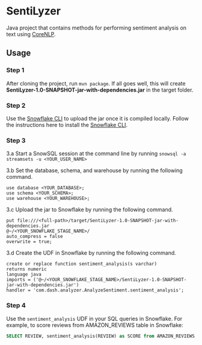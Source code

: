 # SentiLyzer

Java project that contains methods for performing sentiment analysis on text using [CoreNLP](https://stanfordnlp.github.io/CoreNLP/).

## Usage

### Step 1

After cloning the project, run `mvn package`. If all goes well, this will create **SentiLyzer-1.0-SNAPSHOT-jar-with-dependencies.jar** in the target folder.


### Step 2

Use the [Snowflake CLI](https://docs.snowflake.com/en/user-guide/snowsql.html) to upload the jar once it is compiled locally. Follow the instructions here to install the [Snowflake CLI](https://docs.snowflake.com/en/user-guide/snowsql-install-config.html).


### Step 3

3.a Start a SnowSQL session at the command line by running `snowsql -a streamsets -u <YOUR_USER_NAME>`


3.b Set the database, schema, and warehouse by running the following command.

```
use database <YOUR_DATABASE>;
use schema <YOUR_SCHEMA>;
use warehouse <YOUR_WAREHOUSE>;
```

3.c Upload the jar to Snowflake by running the following command.


```
put file:///<full-path>/target/SentiLyzer-1.0-SNAPSHOT-jar-with-dependencies.jar
@~/<YOUR_SNOWFLAKE_STAGE_NAME>/
auto_compress = false
overwrite = true;
```

3.d Create the UDF in Snowflake by running the following command.


```
create or replace function sentiment_analysis(s varchar)
returns numeric
language java
imports = ('@~/<YOUR_SNOWFLAKE_STAGE_NAME>/SentiLyzer-1.0-SNAPSHOT-jar-with-dependencies.jar')
handler = 'com.dash.analyzer.AnalyzeSentiment.sentiment_analysis';
```
### Step 4

Use the `sentiment_analysis` UDF in your SQL queries in Snowflake. For example, to score reviews from AMAZON_REVIEWS table in Snowflake:

```sql
SELECT REVIEW, sentiment_analysis(REVIEW) as SCORE from AMAZON_REVIEWS;

```
